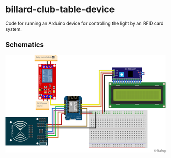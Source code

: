 # billard-club-table-device
Code for running an Arduino device for controlling the light by an RFID card system.

## Schematics

![Steckplatine](/schematics/TableDevice_Steckplatine.png)
